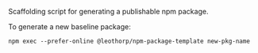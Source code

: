 Scaffolding script for generating a publishable npm package.

To generate a new baseline package: 
```
npm exec --prefer-online @leothorp/npm-package-template new-pkg-name
```
